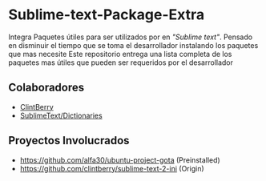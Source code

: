 Sublime-text-Package-Extra
============================
Integra Paquetes útiles para ser utilizados por en *"Sublime text"*. Pensado en disminuir el tiempo que se toma el desarrollador instalando los paquetes que mas necesite Este repositorio entrega una lista completa de los paquetes mas útiles que pueden ser requeridos por el desarrollador


Colaboradores
-------------
 * [ClintBerry](https://github.com/clintberry/sublime-text-2-ini)
 * [SublimeText/Dictionaries](https://github.com/SublimeText/Dictionaries#contributors) 


Proyectos Involucrados
----------------------
 * https://github.com/alfa30/ubuntu-project-gota (Preinstalled)
 * https://github.com/clintberry/sublime-text-2-ini (Origin)


